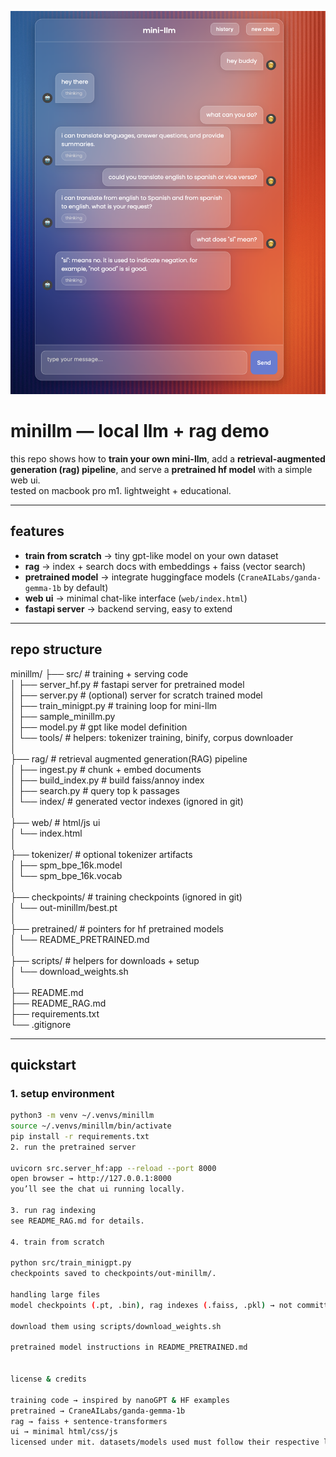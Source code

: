 <p align="center">
  <img src="assets/demo.png" alt="minillm demo" width="800"/>
</p>

# minillm — local llm + rag demo

this repo shows how to **train your own mini-llm**, add a **retrieval-augmented generation (rag) pipeline**, and serve a **pretrained hf model** with a simple web ui.  
tested on macbook pro m1. lightweight + educational.

---

## features
- **train from scratch** → tiny gpt-like model on your own dataset  
- **rag** → index + search docs with embeddings + faiss (vector search)  
- **pretrained model** → integrate huggingface models (`CraneAILabs/ganda-gemma-1b` by default)  
- **web ui** → minimal chat-like interface (`web/index.html`)  
- **fastapi server** → backend serving, easy to extend  

---

## repo structure
minillm/
├── src/ # training + serving code <br>
│ ├── server_hf.py # fastapi server for pretrained model <br>
│ ├── server.py # (optional) server for scratch trained model <br>
│ ├── train_minigpt.py # training loop for mini-llm <br>
│ ├── sample_minillm.py <br>
│ ├── model.py # gpt like model definition <br>
│ └── tools/ # helpers: tokenizer training, binify, corpus downloader <br>
│  <br>
├── rag/ # retrieval augmented generation(RAG) pipeline <br>
│ ├── ingest.py # chunk + embed documents <br>
│ ├── build_index.py # build faiss/annoy index <br>
│ ├── search.py # query top k passages <br>
│ └── index/ # generated vector indexes (ignored in git) <br>
│ <br>
├── web/ # html/js ui <br>
│ └── index.html <br>
│ <br>
├── tokenizer/ # optional tokenizer artifacts <br>
│ ├── spm_bpe_16k.model <br>
│ └── spm_bpe_16k.vocab <br>
│ <br>
├── checkpoints/ # training checkpoints (ignored in git) <br>
│ └── out-minillm/best.pt <br>
│ <br>
├── pretrained/ # pointers for hf pretrained models <br>
│ └── README_PRETRAINED.md <br>
│ <br>
├── scripts/ # helpers for downloads + setup <br>
│ └── download_weights.sh <br>
│ <br>
├── README.md <br>
├── README_RAG.md <br>
├── requirements.txt <br>
└── .gitignore <br>


---

## quickstart

### 1. setup environment
```bash
python3 -m venv ~/.venvs/minillm
source ~/.venvs/minillm/bin/activate
pip install -r requirements.txt
2. run the pretrained server

uvicorn src.server_hf:app --reload --port 8000
open browser → http://127.0.0.1:8000
you’ll see the chat ui running locally.

3. run rag indexing
see README_RAG.md for details.

4. train from scratch

python src/train_minigpt.py
checkpoints saved to checkpoints/out-minillm/.

handling large files
model checkpoints (.pt, .bin), rag indexes (.faiss, .pkl) → not committed (see .gitignore)

download them using scripts/download_weights.sh

pretrained model instructions in README_PRETRAINED.md


license & credits

training code → inspired by nanoGPT & HF examples
pretrained → CraneAILabs/ganda-gemma-1b
rag → faiss + sentence-transformers
ui → minimal html/css/js
licensed under mit. datasets/models used must follow their respective licenses.
